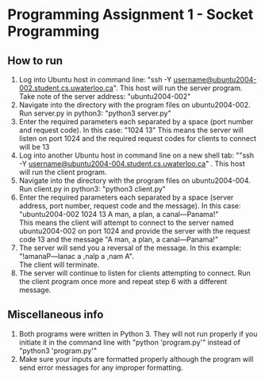 # Programming Assignment 1 - Socket Programming

## How to run
1. Log into Ubuntu host in command line: "ssh -Y username@ubuntu2004-002.student.cs.uwaterloo.ca". This host will run the server program. Take note of the server address: "ubuntu2004-002"
2. Navigate into the directory with the program files on ubuntu2004-002. Run server.py in python3: "python3 server.py"
3. Enter the required parameters each separated by a space (port number and request code). In this case: "1024 13"
This means the server will listen on port 1024 and the required request codes for clients to connect will be 13
4. Log into another Ubuntu host in command line on a new shell tab: ""ssh -Y username@ubuntu2004-004.student.cs.uwaterloo.ca" . This host will run the client program.
5. Navigate into the directory with the program files on ubuntu2004-004. Run client.py in python3: "python3 client.py"
6. Enter the required parameters each separated by a space (server address, port number, request code and the message). In this case: "ubuntu2004-002 1024 13 A man, a plan, a canal—Panama!"  
This means the client will attempt to connect to the server named ubuntu2004-002 on port 1024 and provide the server with the request code 13 and the message "A man, a plan, a canal—Panama!"
7. The server will send you a reversal of the message. In this example: "!amanaP—lanac a ,nalp a ,nam A".  
The client will terminate.
8. The server will continue to listen for clients attempting to connect. Run the client program once more and repeat step 6 with a different message.

## Miscellaneous info
1. Both programs were written in Python 3. They will not run properly if you initiate it in the command line with "python 'program.py'" instead of "python3 'program.py'"
2. Make sure your inputs are formatted properly although the program will send error messages for any improper formatting.